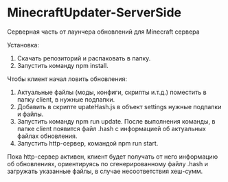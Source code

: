 # MinecraftUpdater-ServerSide
Серверная часть от лаунчера обновлений для Minecraft сервера

Установка:
1. Скачать репозиторий и распаковать в папку.
2. Запустить команду npm install.

Чтобы клиент начал ловить обновления:
1. Актуальные файлы (моды, конфиги, скрипты и.т.д.) поместить в папку client, в нужные подпапки.
2. Добавить в скрипте upateHash.js в объект settings нужные подпапки и файлы.
3. Запустить команду npm run update. После выполнения команды, в папке client появится файл .hash с информацией об актуальных файлах обновления.
4. Запустить http-сервер, командой npm run start.

Пока http-сервер активен, клиент будет получать от него информацию об обновлениях, ориентируясь по сгенерированному файлу .hash и загружать указанные файлы, в случае несоответствия хеш-сумм.
